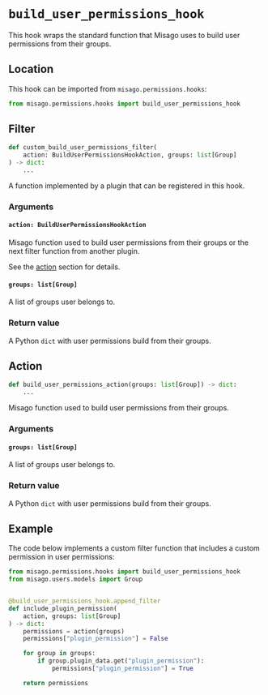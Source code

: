 # `build_user_permissions_hook`

This hook wraps the standard function that Misago uses to build user permissions from their groups.


## Location

This hook can be imported from `misago.permissions.hooks`:

```python
from misago.permissions.hooks import build_user_permissions_hook
```


## Filter

```python
def custom_build_user_permissions_filter(
    action: BuildUserPermissionsHookAction, groups: list[Group]
) -> dict:
    ...
```

A function implemented by a plugin that can be registered in this hook.


### Arguments

#### `action: BuildUserPermissionsHookAction`

Misago function used to build user permissions from their groups or the next filter function from another plugin.

See the [action](#action) section for details.


#### `groups: list[Group]`

A list of groups user belongs to.


### Return value

A Python `dict` with user permissions build from their groups.


## Action

```python
def build_user_permissions_action(groups: list[Group]) -> dict:
    ...
```

Misago function used to build user permissions from their groups.


### Arguments

#### `groups: list[Group]`

A list of groups user belongs to.


### Return value

A Python `dict` with user permissions build from their groups.


## Example

The code below implements a custom filter function that includes a custom permission in user permissions:

```python
from misago.permissions.hooks import build_user_permissions_hook
from misago.users.models import Group


@build_user_permissions_hook.append_filter
def include_plugin_permission(
    action, groups: list[Group]
) -> dict:
    permissions = action(groups)
    permissions["plugin_permission"] = False

    for group in groups:
        if group.plugin_data.get("plugin_permission"):
            permissions["plugin_permission"] = True

    return permissions
```